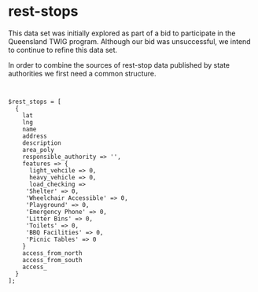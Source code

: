 # rest-stops

This data set was initially explored as part of a bid to participate in the Queensland TWIG program. Although our bid was unsuccessful, we intend to continue to refine this data set.

In order to combine the sources of rest-stop data published by state authorities we first need a common structure. 

````


$rest_stops = [
  {
    lat
    lng
    name
    address
    description
    area_poly 
    responsible_authority => '',
    features => {
      light_vehcile => 0,
      heavy_vehicle => 0,
      load_checking => 
     'Shelter' => 0,
     'Wheelchair Accessible' => 0,
     'Playground' => 0,
     'Emergency Phone' => 0,
     'Litter Bins' => 0,
     'Toilets' => 0,
     'BBQ Facilities' => 0,
     'Picnic Tables' => 0
    }
    access_from_north
    access_from_south
    access_
  }
];


````